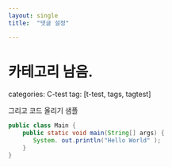 ```yaml
---
layout: single
title:  "댓글 설정"

---
```


# 카테고리 남음.

categories: C-test
tag: [t-test, tags, tagtest] 

그리고 코드 올리기 샘플

```java
public class Main {
    public static void main(String[] args) {
       System. out.println("Hello World" );
    }
}
```